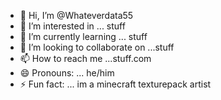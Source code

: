 - 👋 Hi, I’m @Whateverdata55
- 👀 I’m interested in ... stuff
- 🌱 I’m currently learning ... stuff
- 💞️ I’m looking to collaborate on ...stuff
- 📫 How to reach me ...stuff.com
- 😄 Pronouns: ... he/him
- ⚡ Fun fact: ... im a minecraft texturepack artist

<!---
Whateverdata55/Whateverdata55 is a ✨ special ✨ repository because its `README.md` (this file) appears on your GitHub profile.
You can click the Preview link to take a look at your changes.
--->
